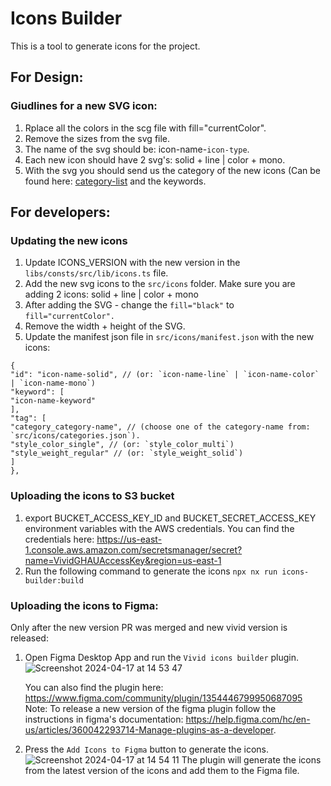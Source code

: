 # Icons Builder

This is a tool to generate icons for the project.

## For Design:

### Giudlines for a new SVG icon:

1. Rplace all the colors in the scg file with fill="currentColor".
2. Remove the sizes from the svg file.
3. The name of the svg should be: icon-name-`icon-type`.
4. Each new icon should have 2 svg's: solid + line | color + mono.
5. With the svg you should send us the category of the new icons (Can be found here: [category-list](https://vivid.deno.dev/icons/icons-gallery) and the keywords.

## For developers:

### Updating the new icons

1. Update ICONS_VERSION with the new version in the `libs/consts/src/lib/icons.ts` file.
2. Add the new svg icons to the `src/icons` folder. Make sure you are adding 2 icons: solid + line | color + mono
3. After adding the SVG - change the `fill="black"` to `fill="currentColor".`
4. Remove the width + height of the SVG.
5. Update the manifest json file in `src/icons/manifest.json` with the new icons:

```
{
"id": "icon-name-solid", // (or: `icon-name-line` | `icon-name-color` | `icon-name-mono`)
"keyword": [
"icon-name-keyword"
],
"tag": [
"category_category-name", // (choose one of the category-name from: `src/icons/categories.json`).
"style_color_single", // (or: `style_color_multi`)
"style_weight_regular" // (or: `style_weight_solid`)
]
},
```

### Uploading the icons to S3 bucket

1. export BUCKET_ACCESS_KEY_ID and BUCKET_SECRET_ACCESS_KEY environment variables with the AWS credentials.
   You can find the credentials here: https://us-east-1.console.aws.amazon.com/secretsmanager/secret?name=VividGHAUAccessKey&region=us-east-1
2. Run the following command to generate the icons `npx nx run icons-builder:build`

### Uploading the icons to Figma:

Only after the new version PR was merged and new vivid version is released:

1. Open Figma Desktop App and run the `Vivid icons builder` plugin.
   ![Screenshot 2024-04-17 at 14 53 47](https://github.com/Vonage/vivid-3/assets/10883919/dd0555ef-c4a6-4f0b-911d-5defe89de506)

   You can also find the plugin here: https://www.figma.com/community/plugin/1354446799950687095
   Note: To release a new version of the figma plugin follow the instructions in figma's documentation: https://help.figma.com/hc/en-us/articles/360042293714-Manage-plugins-as-a-developer.

2. Press the `Add Icons to Figma` button to generate the icons.
   ![Screenshot 2024-04-17 at 14 54 11](https://github.com/Vonage/vivid-3/assets/10883919/860667f3-7090-44e7-b8de-a3a0c66d6dde)
   The plugin will generate the icons from the latest version of the icons and add them to the Figma file.
